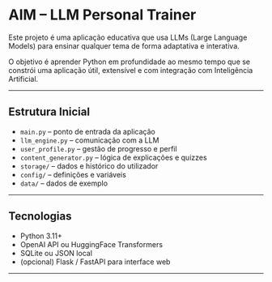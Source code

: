 # AIM – LLM Personal Trainer

Este projeto é uma aplicação educativa que usa LLMs (Large Language Models) para ensinar qualquer tema de forma adaptativa e interativa.

O objetivo é aprender Python em profundidade ao mesmo tempo que se constrói uma aplicação útil, extensível e com integração com Inteligência Artificial.

---

## Estrutura Inicial

- `main.py` – ponto de entrada da aplicação
- `llm_engine.py` – comunicação com a LLM
- `user_profile.py` – gestão de progresso e perfil
- `content_generator.py` – lógica de explicações e quizzes
- `storage/` – dados e histórico do utilizador
- `config/` – definições e variáveis
- `data/` – dados de exemplo

---

## Tecnologias

- Python 3.11+
- OpenAI API ou HuggingFace Transformers
- SQLite ou JSON local
- (opcional) Flask / FastAPI para interface web

---
